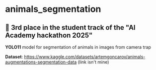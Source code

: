 # animals_segmentation

## 🥉 3rd place in the student track of the "AI Academy hackathon 2025"

**YOLO11** model for segmentation of animals in images from camera trap

**Dataset**:
https://www.kaggle.com/datasets/artemgoncarov/animals-augmentations-segmentation-data (link isn't mine)
